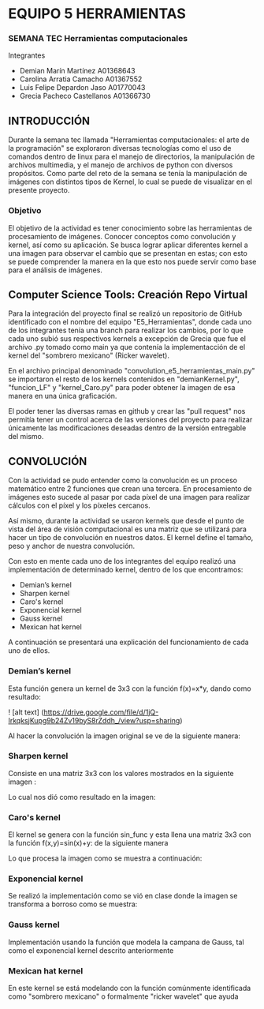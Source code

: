 # EQUIPO 5 HERRAMIENTAS
### SEMANA TEC Herramientas computacionales

Integrantes
* Demian Marín Martínez A01368643
* Carolina Arratia Camacho A01367552
* Luis Felipe Depardon Jaso A01770043
* Grecia Pacheco Castellanos A01366730

## INTRODUCCIÓN
Durante la semana tec llamada "Herramientas computacionales: el arte de la programación" se exploraron diversas tecnologías como el uso de comandos dentro de linux para el manejo de directorios, la manipulación de archivos multimedia, y el manejo de archivos de python con diversos propósitos.
Como parte del reto de la semana se tenía la manipulación de imágenes con distintos tipos de Kernel, lo cual se puede de visualizar en el presente proyecto. 

### Objetivo
El objetivo de la actividad es tener conocimiento sobre las herramientas de procesamiento de imágenes. Conocer conceptos como convolución y kernel, así como su aplicación. Se busca lograr aplicar diferentes kernel a una imagen para observar el cambio que se presentan en estas; con esto se puede comprender la manera en la que esto nos puede servir como base para el análisis de imágenes. 

## Computer Science Tools: Creación Repo Virtual

Para la integración del proyecto final se realizó un repositorio de GitHub identificado con el nombre del equipo "E5_Herramientas", donde cada uno de los integrantes tenía una branch para realizar los cambios, por lo que cada uno subió sus respectivos kernels a excepción de Grecia que fue el archivo .py tomado como main ya que contenía la implementacción de el kernel del "sombrero mexicano" (Ricker wavelet).

En el archivo principal denominado "convolution_e5_herramientas_main.py" se importaron el resto de los kernels contenidos en "demianKernel.py", "funcion_LF" y "kernel_Caro.py" para poder obtener la imagen de esa manera en una única graficación.

El poder tener las diversas ramas en github y crear las "pull request" nos permitía tener un control acerca de las versiones del proyecto para realizar únicamente las modificaciones deseadas dentro de la versión entregable del mismo.

## CONVOLUCIÓN

Con la actividad se pudo entender como la convolución es un proceso matemático entre 2 funciones que crean una tercera. En procesamiento de imágenes esto sucede al pasar por cada píxel de una imagen para realizar cálculos con el píxel y los píxeles cercanos. 

Así mismo, durante la actividad se usaron kernels que desde el punto de vista del área de visión computacional es una matriz que se utilizará para hacer un tipo de convolución en nuestros datos. El kernel define el tamaño, peso y anchor de nuestra convolución.

Con esto en mente cada uno de los integrantes del equipo realizó una implementación de determinado kernel, dentro de los que encontramos:

* Demian’s kernel
* Sharpen kernel
* Caro's kernel
* Exponencial kernel
* Gauss kernel
* Mexican hat kernel

A continuación se presentará una explicación del funcionamiento de cada uno de ellos.
 
### Demian’s kernel

Esta función genera un kernel de 3x3 con la función f(x)=x*y, dando como resultado:

! [alt text] (https://drive.google.com/file/d/1jQ-IrkqksjKupg9b24Zv19byS8rZddh_/view?usp=sharing)

Al hacer la convolución la imagen original se ve de la siguiente manera:


### Sharpen kernel

Consiste en una matriz 3x3 con los valores mostrados en la siguiente imagen :

Lo cual nos dió como resultado en la imagen:

### Caro's kernel

El kernel se genera con la función sin_func y esta  llena una matriz 3x3 con la función f(x,y)=sin(x)+y: de la siguiente manera

Lo que procesa la imagen como se muestra a continuación:

### Exponencial kernel

Se realizó la implementación como se vió  en clase donde la imagen se transforma a borroso como se muestra:


### Gauss kernel

Implementación usando la función que modela la campana de Gauss, tal como el exponencial kernel descrito anteriormente

### Mexican hat kernel

En este kernel se está modelando con la función comúnmente identificada como "sombrero mexicano" o formalmente "ricker wavelet" que ayuda
